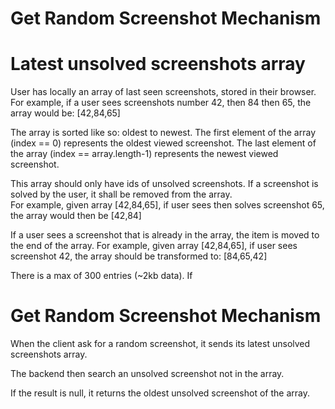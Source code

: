 # Get Random Screenshot Mechanism

# Latest unsolved screenshots array

User has locally an array of last seen screenshots, stored in their browser.  
For example, if a user sees screenshots number 42, then 84 then 65, the array would be: [42,84,65]

The array is sorted like so: oldest to newest.
The first element of the array (index == 0) represents the oldest viewed screenshot.
The last element of the array (index == array.length-1) represents the newest viewed screenshot.

This array should only have ids of unsolved screenshots. If a screenshot is solved by the user, it shall be removed from the array.  
For example, given array [42,84,65], if user sees then solves screenshot 65, the array would then be [42,84]

If a user sees a screenshot that is already in the array, the item is moved to the end of the array.
For example, given array [42,84,65], if user sees screenshot 42, the array should be transformed to: [84,65,42]

There is a max of 300 entries (~2kb data). If

# Get Random Screenshot Mechanism

When the client ask for a random screenshot, it sends its latest unsolved screenshots array.

The backend then search an unsolved screenshot not in the array.

If the result is null, it returns the oldest unsolved screenshot of the array.
